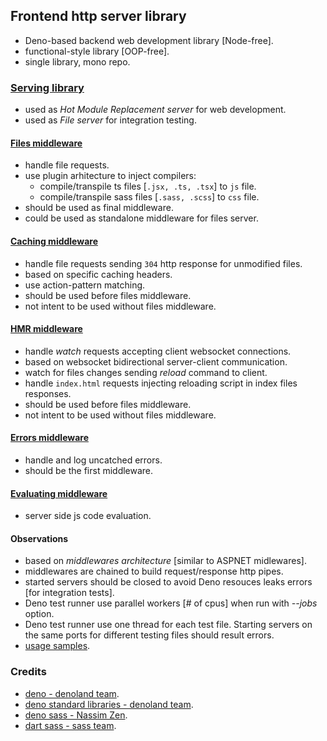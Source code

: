 ## Frontend http server library
- Deno-based backend web development library [Node-free].
- functional-style library [OOP-free].
- single library, mono repo.

### [Serving library](./serving/)
- used as *Hot Module Replacement server* for web development.
- used as *File server* for integration testing.

#### [Files middleware](./middlewares-files/)
- handle file requests.
- use plugin arhitecture to inject compilers:
  - compile/transpile ts files [`.jsx, .ts, .tsx`] to `js` file.
  - compile/transpile sass files [`.sass, .scss`] to `css` file.
- should be used as final middleware.
- could be used as standalone middleware for files server.

#### [Caching middleware](./middlewares-caching/)
- handle file requests sending `304` http response for unmodified files.
- based on specific caching headers.
- use action-pattern matching.
- should be used before files middleware.
- not intent to be used without files middleware.

#### [HMR middleware](./middlewares-hmr/)
- handle *watch* requests accepting client websocket connections.
- based on websocket bidirectional server-client communication.
- watch for files changes sending *reload* command to client.
- handle `index.html` requests injecting reloading script in index files responses.
- should be used before files middleware.
- not intent to be used without files middleware.

#### [Errors middleware](./middlewares-errors/)
- handle and log uncatched errors.
- should be the first middleware.

#### [Evaluating middleware](./middlewares-evaluating/)
- server side js code evaluation.

#### Observations
- based on *middlewares architecture* [similar to ASPNET midlewares].
- middlewares are chained to build request/response http pipes.
- started servers should be closed to avoid Deno resouces leaks errors [for integration tests].
- Deno test runner use parallel workers [# of cpus] when run with *--jobs* option.
- Deno test runner use one thread for each test file. Starting servers on the same ports for different testing files should result errors.
- [usage samples](./serving/servers/starting.test.js).

### Credits
- [deno - denoland team](https://github.com/denoland/deno).
- [deno standard libraries - denoland team](https://github.com/denoland/deno_std).
- [deno sass - Nassim Zen](https://github.com/hironichu/denosass).
- [dart sass - sass team](https://github.com/sass/dart-sass).
